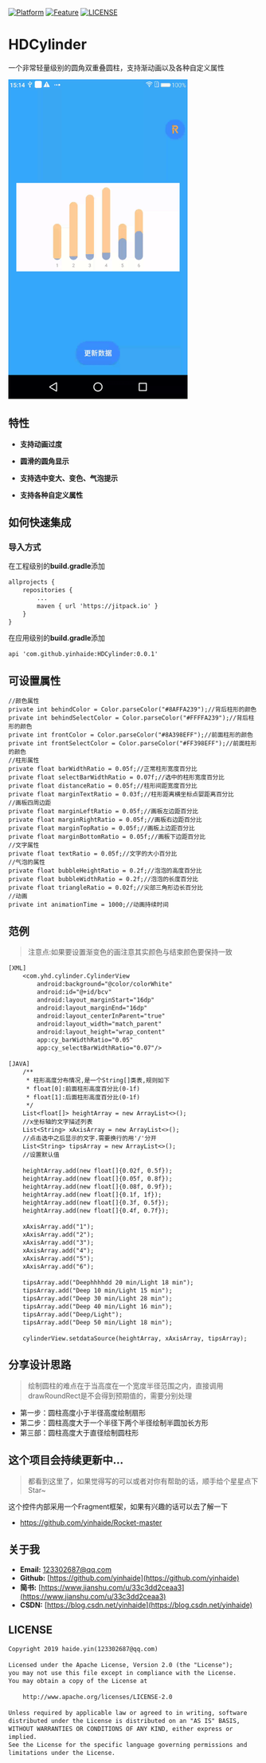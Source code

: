 [![Platform](https://img.shields.io/badge/平台-%20Android%20-brightgreen.svg)](https://github.com/yinhaide/Rocket-master/wiki)
[![Feature](https://img.shields.io/badge/特性-%20轻量级%20%7C%20稳定%20%20%7C%20强大%20-brightgreen.svg)](https://github.com/yinhaide/Rocket-master/wiki)
[![LICENSE](https://img.shields.io/hexpm/l/plug.svg)](https://www.apache.org/licenses/LICENSE-2.0)

# HDCylinder
一个非常轻量级别的圆角双重叠圆柱，支持渐动画以及各种自定义属性

<img src="image/cylinder.gif" width = "360px"/>

## 特性
+ **支持动画过度**

+ **圆滑的圆角显示**

+ **支持选中变大、变色、气泡提示**

+ **支持各种自定义属性**

## 如何快速集成

### 导入方式
在工程级别的**build.gradle**添加
```
allprojects {
    repositories {
        ...
        maven { url 'https://jitpack.io' }
    }
}
```
在应用级别的**build.gradle**添加
```
api 'com.github.yinhaide:HDCylinder:0.0.1'
```

## 可设置属性
```
//颜色属性
private int behindColor = Color.parseColor("#8AFFA239");//背后柱形的颜色
private int behindSelectColor = Color.parseColor("#FFFFA239");//背后柱形的颜色
private int frontColor = Color.parseColor("#8A398EFF");//前面柱形的颜色
private int frontSelectColor = Color.parseColor("#FF398EFF");//前面柱形的颜色
//柱形属性
private float barWidthRatio = 0.05f;//正常柱形宽度百分比
private float selectBarWidthRatio = 0.07f;//选中的柱形宽度百分比
private float distanceRatio = 0.05f;//柱形间距宽度百分比
private float marginTextRatio = 0.03f;//柱形距离横坐标点娿距离百分比
//画板四周边距
private float marginLeftRatio = 0.05f;//画板左边距百分比
private float marginRightRatio = 0.05f;//画板右边距百分比
private float marginTopRatio = 0.05f;//画板上边距百分比
private float marginBottomRatio = 0.05f;//画板下边距百分比
//文字属性
private float textRatio = 0.05f;//文字的大小百分比
//气泡的属性
private float bubbleHeightRatio = 0.2f;//泡泡的高度百分比
private float bubbleWidthRatio = 0.2f;//泡泡的长度百分比
private float triangleRatio = 0.02f;//尖部三角形边长百分比
//动画
private int animationTime = 1000;//动画持续时间
```

## 范例
> 注意点:如果要设置渐变色的画注意其实颜色与结束颜色要保持一致
```
[XML]
    <com.yhd.cylinder.CylinderView
        android:background="@color/colorWhite"
        android:id="@+id/bcv"
        android:layout_marginStart="16dp"
        android:layout_marginEnd="16dp"
        android:layout_centerInParent="true"
        android:layout_width="match_parent"
        android:layout_height="wrap_content"
        app:cy_barWidthRatio="0.05"
        app:cy_selectBarWidthRatio="0.07"/>

[JAVA] 
    /**
     * 柱形高度分布情况,是一个String[]类表,规则如下
     * float[0]:前面柱形高度百分比(0-1f)
     * float[1]:后面柱形高度百分比(0-1f)
     */
    List<float[]> heightArray = new ArrayList<>();
    //x坐标轴的文字描述列表
    List<String> xAxisArray = new ArrayList<>();
    //点击选中之后显示的文字.需要换行的用'/'分开
    List<String> tipsArray = new ArrayList<>();
    //设置默认值

    heightArray.add(new float[]{0.02f, 0.5f});
    heightArray.add(new float[]{0.05f, 0.8f});
    heightArray.add(new float[]{0.08f, 0.9f});
    heightArray.add(new float[]{0.1f, 1f});
    heightArray.add(new float[]{0.3f, 0.5f});
    heightArray.add(new float[]{0.4f, 0.7f});

    xAxisArray.add("1");
    xAxisArray.add("2");
    xAxisArray.add("3");
    xAxisArray.add("4");
    xAxisArray.add("5");
    xAxisArray.add("6");

    tipsArray.add("Deephhhhdd 20 min/Light 18 min");
    tipsArray.add("Deep 10 min/Light 15 min");
    tipsArray.add("Deep 30 min/Light 28 min");
    tipsArray.add("Deep 40 min/Light 16 min");
    tipsArray.add("Deep/Light");
    tipsArray.add("Deep 50 min/Light 18 min");

    cylinderView.setdataSource(heightArray, xAxisArray, tipsArray);
```

## 分享设计思路
> 绘制圆柱的难点在于当高度在一个宽度半径范围之内，直接调用drawRoundRect是不会得到预期值的，需要分别处理
+ 第一步：圆柱高度小于半径高度绘制扇形
+ 第二步：圆柱高度大于一个半径下两个半径绘制半圆加长方形
+ 第三部：圆柱高度大于直径绘制圆柱形

## 这个项目会持续更新中... 
> 都看到这里了，如果觉得写的可以或者对你有帮助的话，顺手给个星星点下Star~

这个控件内部采用一个Fragment框架，如果有兴趣的话可以去了解一下
+ https://github.com/yinhaide/Rocket-master

## 关于我
+ **Email:** [123302687@qq.com](123302687@qq.com)
+ **Github:** [https://github.com/yinhaide](https://github.com/yinhaide)
+ **简书:** [https://www.jianshu.com/u/33c3dd2ceaa3](https://www.jianshu.com/u/33c3dd2ceaa3)
+ **CSDN:** [https://blog.csdn.net/yinhaide](https://blog.csdn.net/yinhaide)

## LICENSE
````
Copyright 2019 haide.yin(123302687@qq.com)

Licensed under the Apache License, Version 2.0 (the "License");
you may not use this file except in compliance with the License.
You may obtain a copy of the License at

    http://www.apache.org/licenses/LICENSE-2.0

Unless required by applicable law or agreed to in writing, software
distributed under the License is distributed on an "AS IS" BASIS,
WITHOUT WARRANTIES OR CONDITIONS OF ANY KIND, either express or implied.
See the License for the specific language governing permissions and
limitations under the License.
````